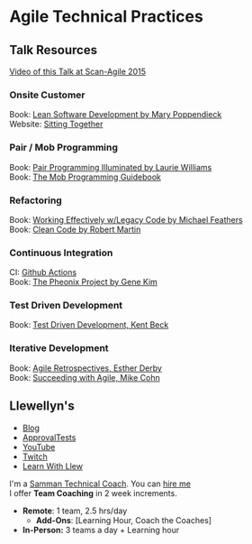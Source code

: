 # Agile Technical Practices

## Talk Resources
[Video of this Talk at Scan-Agile 2015](https://youtu.be/yDBOSKZ5k1g)

### Onsite Customer
Book: [Lean Software Development by Mary Poppendieck](https://www.goodreads.com/en/book/show/194338.Lean_Software_Development)  
Website: [Sitting Together](www.industrialxp.org/sittingTogether.html)

### Pair / Mob Programming
Book: [Pair Programming Illuminated by Laurie Williams](https://www.goodreads.com/book/show/1762375.Pair_Programming_Illuminated)   
Book: [The Mob Programming Guidebook](https://www.mobprogrammingguidebook.com)   


### Refactoring
Book: [Working Effectively w/Legacy Code by Michael Feathers](https://www.goodreads.com/book/show/44919.Working_Effectively_with_Legacy_Code)  
Book: [Clean Code by Robert Martin](https://www.goodreads.com/book/show/3735293-clean-code)  

### Continuous Integration
CI: [Github Actions](https://github.com/features/actions)  
Book: [The Pheonix Project by Gene Kim](https://itrevolution.com/the-phoenix-project/)

### Test Driven Development
Book: [Test Driven Development, Kent Beck](https://www.goodreads.com/book/show/387190.Test_Driven_Development)  


### Iterative Development
Book: [Agile Retrospectives, Esther Derby](https://www.goodreads.com/book/show/721338.Agile_Retrospectives)   
Book: [Succeeding with Agile, Mike Cohn](https://www.goodreads.com/book/show/6707987-succeeding-with-agile) 



## Llewellyn's<!-- include: llewellyn.md -->

* [Blog](https://llewellynfalco.blogspot.com/)
* [ApprovalTests](https://github.com/approvals/)
* [YouTube](https://www.youtube.com/user/isidoreus/videos)
* [Twitch](https://www.twitch.tv/llewellynfalco)
* [Learn With Llew](https://github.com/LearnWithLlew)

I'm a [Samman Technical Coach](https://sammancoaching.org/). You can [hire me](http://llewellynfalco.blogspot.com/p/hire-me.html)  
I offer **Team Coaching** in 2 week increments.
* **Remote**: 1 team, 2.5 hrs/day  
    * **Add-Ons**: [Learning Hour, Coach the Coaches]
* **In-Person:**  3 teams a day + Learning hour

<!-- endInclude -->
